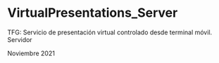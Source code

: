 # VirtualPresentations_Server
TFG: Servicio de presentación virtual controlado desde terminal móvil. 
Servidor

Noviembre 2021